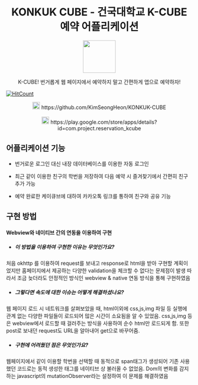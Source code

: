 <h1 align="center">KONKUK CUBE - 건국대학교 K-CUBE 예약 어플리케이션 </h1>
<p align="center"><img src="https://lh3.googleusercontent.com/0UdE_6jnGS3GnWKxV7KjydJEJZcEf38BMANpDznHk8wQgq452E_bV7NWczS8YsiKUN4=s180-rw" height="88" /></p>
<p align="center">K-CUBE! 번거롭게 웹 페이지에서 예약하지 말고 간편하게 앱으로 예약하자!</p>

[![HitCount](http://hits.dwyl.com/KimSeongHeon/KONKUK-CUBE.svg)](http://hits.dwyl.com/KimSeongHeon/KONKUK-CUBE)

<div align = "center"><img src = "https://d2eip9sf3oo6c2.cloudfront.net/tags/images/000/000/276/square_480/github_logo.png" height = "20"/> https://github.com/KimSeongHeon/KONKUK-CUBE</div>
<br/>
<div align = "center"><img src = "https://www.gstatic.com/android/market_images/web/play_prism_hlock_2x.png" height = "20"/> https://play.google.com/store/apps/details?id=com.project.reservation_kcube </div>

## 어플리케이션 기능 

- 번거로운 로그인 대신 내장 데이터베이스를 이용한 자동 로그인

- 최근 같이 이용한 친구의 학번을 저장하여 다음 예약 시 즐겨찾기에서 간편히 친구 추가 가능

- 예약 완료한 케이큐브에 대하여 카카오톡 링크를 통하여 친구와 공유 기능

## 구현 방법

#### Webview와 네이티브 간의 연동을 이용하여 구현
- ##### 이 방법을 이용하여 구현한 이유는 무엇인가요?
처음 okhttp 를 이용하여 request를 보내고 response로 html을 받아 구현할 계획이었지만 홈페이지에서 제공하는 다양한 validation을 체크할 수 없다는 문제점이 발생
따라서 조금 늦더라도 안정적인 방식인 webview & native 연동 방식을 통해 구현하였음

- ##### 그렇다면 속도에 대한 이슈는 어떻게 해결하셨나요?
웹 페이지 로드 시 네트워크를 살펴보았을 때, html이외에 css,js,img 파일 등 실행에 관계 없는 다양한 파일들이 로드되어 많은 시간이 소요됨을 알 수 있었음.
css,js,img 등은 webview에서 로드할 때 걸러주는 방식을 사용하여 순수 html만 로드되게 함. 
또한 post로 보내던 request도 URL을 알아내어 get으로 바꾸어줌.

- ##### 구현에 어려웠던 점은 무엇인가요?
웹페이지에서 같이 이용할 학번을 선택할 때 동적으로 span태그가 생성되어 기존 사용했던 코드로는 동적 생성한 태그를 네이티브 상 불러올 수 없었음.
Dom의 변화를 감지하는 javascript의 mutationObserver라는 설정하여 이 문제를 해결하였음


